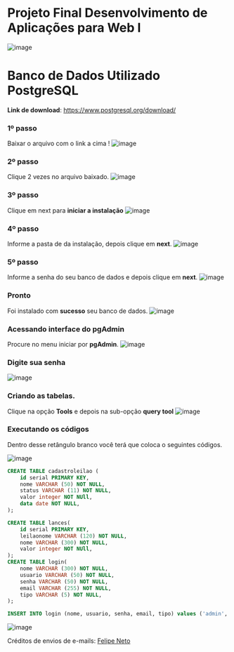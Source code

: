 # Projeto Final Desenvolvimento de Aplicações para Web I

![image](https://user-images.githubusercontent.com/60077995/131767815-87f33e1b-cd0e-42e3-92d4-9c43d9b85a77.png)


# Banco de Dados Utilizado PostgreSQL

**Link de download**: https://www.postgresql.org/download/
### 1º passo
Baixar o arquivo com o link a cima ! 
![image](https://user-images.githubusercontent.com/60077995/131768811-78e2fe05-2071-40a5-be7b-18c67d8e258d.png)

### 2º passo
Clique 2 vezes no arquivo baixado.
![image](https://user-images.githubusercontent.com/60077995/131769043-fed530fd-e807-44da-a806-26c790058294.png)

### 3º passo
Clique em next para **iniciar a instalação**
![image](https://user-images.githubusercontent.com/60077995/131769207-8059f2b8-5d83-4500-8a85-a1d0b53dbdba.png)

### 4º passo
Informe a pasta de da instalação, depois clique em **next**. 
![image](https://user-images.githubusercontent.com/60077995/131769282-e9bdd0fd-2b10-480f-a7f0-419771efe349.png)

### 5º passo
Informe a senha do seu banco de dados e depois clique em **next**.
![image](https://user-images.githubusercontent.com/60077995/131770579-e30af6b3-2659-4e6b-bbc5-95f28bc114fc.png)

### Pronto
Foi instalado com **sucesso** seu banco de dados.
![image](https://user-images.githubusercontent.com/60077995/131770968-1e848c1e-2030-48b8-a8d8-58e5822b487d.png)

### Acessando interface do pgAdmin
Procure no menu iniciar por **pgAdmin**.
![image](https://user-images.githubusercontent.com/60077995/131771065-f97ca095-3f30-4e6c-ad99-4eaac6e0394f.png)

### Digite sua senha
![image](https://user-images.githubusercontent.com/60077995/131771299-4551a30d-f981-411f-8004-dce3b708cfe1.png)

### Criando as tabelas.
Clique na opção **Tools** e depois na sub-opção **query tool**
![image](https://user-images.githubusercontent.com/60077995/131771483-9092367e-0a11-4b7c-b5c0-5f41ce20ad78.png)

### Executando os códigos
Dentro desse retângulo branco você terá que coloca o seguintes códigos.

![image](https://user-images.githubusercontent.com/60077995/131771648-46cfe274-e250-4657-b1ea-ba6dc27db3fe.png)

~~~SQL
CREATE TABLE cadastroleilao (
	id serial PRIMARY KEY,
	nome VARCHAR (50) NOT NULL,
	status VARCHAR (11) NOT NULL,
	valor integer NOT NUll,
	data date NOT NULL,
);

CREATE TABLE lances(
	id serial PRIMARY KEY,
	leilaonome VARCHAR (120) NOT NULL,
	nome VARCHAR (300) NOT NULL,
	valor integer NOT NUll,
);
CREATE TABLE login(
	nome VARCHAR (300) NOT NULL,
	usuario VARCHAR (50) NOT NULL,
	senha VARCHAR (50) NOT NULL,
	email VARCHAR (255) NOT NULL,
	tipo VARCHAR (5) NOT NULL,
);

INSERT INTO login (nome, usuario, senha, email, tipo) values ('admin', 'admin', '123', 'admin@gmail.com', 'admin')
~~~

![image](https://user-images.githubusercontent.com/60077995/131774212-8f94624d-3f07-4379-9972-4b8d7c665a55.png)

Créditos de envios de e-mails: [Felipe Neto](https://github.com/FNetoF)
